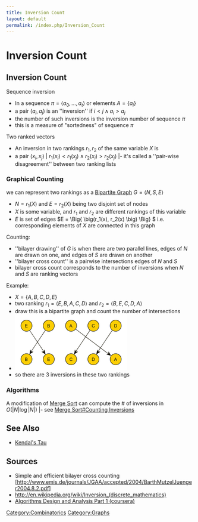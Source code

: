 ```yaml
---
title: Inversion Count
layout: default
permalink: /index.php/Inversion_Count
---
```


# Inversion Count

## Inversion Count
Sequence inversion
- In a sequence $\pi = \langle a_0, ..., a_t \rangle$ or elements $A = \{ a_i \}$
- a pair $(a_i, a_j)$ is an ''inversion'' if $i < j \land a_i > a_j$
- the number of such inversions is the inversion number of sequence $\pi$
- this is a measure of "sortedness" of sequence $\pi$

Two ranked vectors
- An inversion in two rankings $r_1, r_2$ of the same variable $X$ is 
- a pair $(x_i, x_j) \ |  \ r_1(x_i) < r_1(x_j) \land r_2(x_i) > r_2(x_j)$ |- it's called a ''pair-wise disagreement'' between two ranking lists 


### Graphical Counting
we can represent two rankings as a [Bipartite Graph](Bipartite_Graph) $G = \langle N, S, E \rangle$ 
- $N = r_1(X)$ and $E = r_2(X)$ being two disjoint set of nodes
- $X$ is some variable, and $r_1$ and $r_2$ are different rankings of this variable
- $E$ is set of edges $E = \Big\{ \big(r_1(x), r_2(x) \big) \Big\} $ i.e. corresponding elements of $X$ are connected in this graph

Counting:
- ''bilayer drawing'' of $G$ is when there are two parallel lines, edges of $N$ are drawn on one, and edges of $S$ are drawn on another
- ''bilayer cross count'' is a pairwise intersections edges of $N$ and $S$
- bilayer cross count corresponds to the number of inversions when $N$ and $S$ are ranking vectors


Example:
- $X = \{ A, B, C, D, E \}$
- two ranking $r_1 = \langle E, B, A, C, D \rangle$ and $r_2 = \langle B, E, C, D, A \rangle$
- draw this is a bipartite graph and count the number of intersections
- <img src="https://raw.githubusercontent.com/alexeygrigorev/wiki-figures/master/ufrt/kddm/inversion-count.png" alt="Image">
- so there are 3 inversions in these two rankings 


### Algorithms
A modification of [Merge Sort](Merge_Sort) can compute the # of inversions in $O(| N| \log |N|)$ |- see [Merge Sort#Counting Inversions](Merge_Sort#Counting_Inversions)


## See Also
- [Kendal's Tau](Kendal's_Tau)

## Sources
- Simple and efficient bilayer cross counting [http://www.emis.de/journals/JGAA/accepted/2004/BarthMutzelJuenger2004.8.2.pdf]
- http://en.wikipedia.org/wiki/Inversion_(discrete_mathematics)
- [Algorithms Design and Analysis Part 1 (coursera)](Algorithms_Design_and_Analysis_Part_1_(coursera))

[Category:Combinatorics](Category_Combinatorics)
[Category:Graphs](Category_Graphs)